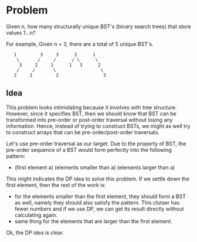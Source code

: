 # Problem
Given n, how many structurally unique BST's (binary search trees) that store values 1...n?

For example,
Given n = 3, there are a total of 5 unique BST's.
```
   1         3     3      2      1
    \       /     /      / \      \
     3     2     1      1   3      2
    /     /       \                 \
   2     1         2                 3
```

## Idea
This problem looks intimidating because it involves with tree structure. However, since it specifies BST, then we should know that 
BST can be transformed into pre-order or post-order traversal without losing any information. Hence, instead of trying to construct
BSTs, we might as well try to construct arrays that can be pre-order/post-order traversals.

Let's use pre-order traversal as our target. Due to the property of BST, the pre-order sequence of a BST would form perfectly into the
following pattern:
* (first element a) (elements smaller than a) (elements larger than a)

This might indicates the DP idea to solve this problem. If we settle down the first element, then the rest of the work is:

* for the elements smaller than the first element, they should form a BST as well, namely they should also satisfy the pattern. This clutser 
has fewer numbers and if we use DP, we can get its result directly without calculating again.
* same thing for the elements that are larger than the first element.

Ok, the DP idea is clear.
